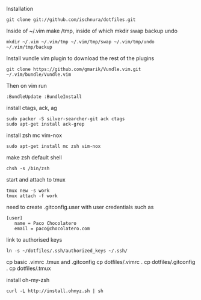 Installation

    git clone git://github.com/ischnura/dotfiles.git

Inside of ~/.vim make /tmp, inside of which mkdir swap backup undo

    mkdir ~/.vim ~/.vim/tmp ~/.vim/tmp/swap ~/.vim/tmp/undo ~/.vim/tmp/backup

Install vundle vim plugin to download the rest of the plugins

    git clone https://github.com/gmarik/Vundle.vim.git ~/.vim/bundle/Vundle.vim

Then on vim run

    :BundleUpdate :BundleInstall

install ctags, ack, ag

    sudo packer -S silver-searcher-git ack ctags
    sudo apt-get install ack-grep

install zsh mc vim-nox

    sudo apt-get install mc zsh vim-nox

make zsh default shell

    chsh -s /bin/zsh

start and attach to tmux

    tmux new -s work
    tmux attach -f work

need to create .gitconfig.user with user credentials such as

    [user]
       name = Paco Chocolatero        
       email = paco@chocolatero.com 

link to authorised keys

    ln -s ~/dotfiles/.ssh/authorized_keys ~/.ssh/

cp basic .vimrc .tmux and .gitconfig
    cp dotfiles/.vimrc .
    cp dotfiles/.gitconfig .
    cp dotfiles/.tmux

install oh-my-zsh

    curl -L http://install.ohmyz.sh | sh
